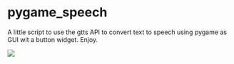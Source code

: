# pygame_speech

A little script to use the gtts API to convert text to speech using pygame as GUI wit a button widget. Enjoy.

![](https://i0.wp.com/pythonprogramming.altervista.org/wp-content/uploads/2023/09/image-32.png?resize=960%2C753&ssl=1)
